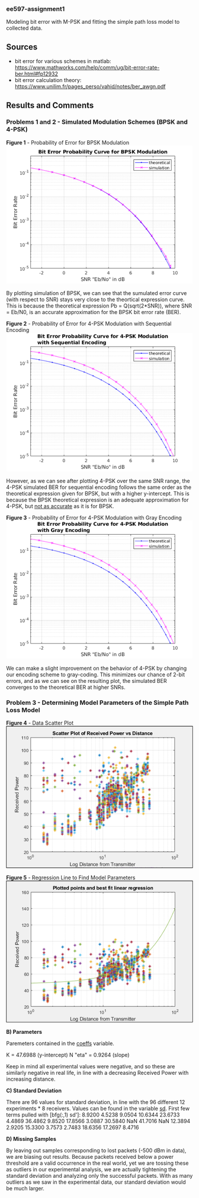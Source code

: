 ### ee597-assignment1
Modeling bit error with M-PSK and fitting the simple path loss model to collected data.

## Sources
* bit error for various schemes in matlab: https://www.mathworks.com/help/comm/ug/bit-error-rate-ber.html#fp12932
* bit error calculation theory: https://www.unilim.fr/pages_perso/vahid/notes/ber_awgn.pdf
  
## Results and Comments

### Problems 1 and 2 - Simulated Modulation Schemes (BPSK and 4-PSK)

**Figure 1** - Probability of Error for BPSK Modulation
![](p1_bpsk_results.png)

By plotting simulation of BPSK, we can see that the sumulated error curve (with respect to
SNR) stays very close to the theortical expression curve. This is because the theoretical expression
Pb = Q(sqrt(2*SNR)), where SNR = Eb/N0, is an accurate approximation for the BPSK bit error rate (BER).

**Figure 2** - Probability of Error for 4-PSK Modulation with Sequential Encoding
![](p2_4psk_seq_results.png)

However, as we can see after plotting 4-PSK over the same SNR range, the 4-PSK simulated BER for sequential encoding
follows the  same order as the theoretical expression given for BPSK, but with a higher y-intercept. This is 
because the BPSK theoretical expression is an adequate approximation for 4-PSK, but [not as accurate](https://www.unilim.fr/pages_perso/vahid/notes/ber_awgn.pdf) 
as it is for BPSK. 

**Figure 3** - Probability of Error for 4-PSK Modulation with Gray Encoding
![](p2_4psk_gray_results.png)

We can make a slight improvement on the behavior of 4-PSK by changing our encoding scheme to gray-coding. This
minimizes our chance of 2-bit errors, and as we can see on the resulting plot, the simulated BER converges
to the theoretical BER at higher SNRs.

### Problem 3 -  Determining Model Parameters of the Simple Path Loss Model

**Figure 4** - Data Scatter Plot
![](p3_scatter.png)

**Figure 5** - Regression Line to Find Model Parameters
![](p3_regression_line.png)

**B) Parameters** 

Paremeters contained in the [coeffs](p3.m#L613)  variable. 

K = 47.6988 (y-intercept)
N "eta" = 0.9264 (slope) 

Keep in mind all experimental values were negative, and so these
are similarly negative in real life, in line with a decreasing Received
Power with increasing distance.

**C) Standard Deviation**

There are 96 values for standard deviation, in line with the 96
different 12 experiments * 8 receivers.  Values can be found in the variable
[sd](p3.m#L613).
First few terms pulled with [bfg(:,1) sd']:
    8.9200    4.5238
    9.0504   10.6344
   23.6733    4.4869
   36.4862    9.8520
   17.8566    3.0887
   30.5840       NaN
   41.7016       NaN
   12.3894    2.9205
   15.3300    3.7573
    2.7483   18.6356
   17.2697    8.4716


**D) Missing Samples**

By leaving out samples corresponding to lost packets (-500 dBm in data),
we are biasing out results. Because packets received below a power
threshold are a valid occurrence in the real world, yet we are tossing
these as outliers in our experimental analysis, we are actually tightening
the standard deviation and analyzing only the successful
packets. With as many outliers as we saw in the experimental data, our
standard deviation would be much larger.  